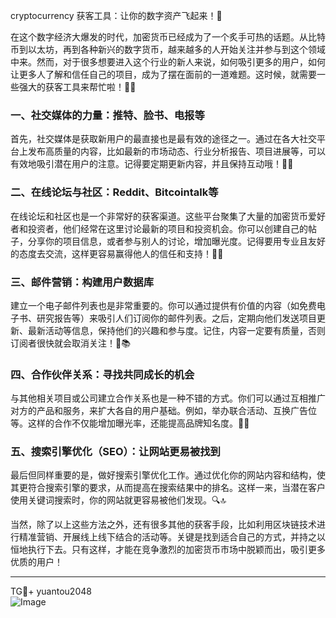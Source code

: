  cryptocurrency 获客工具：让你的数字资产飞起来！🚀

在这个数字经济大爆发的时代，加密货币已经成为了一个炙手可热的话题。从比特币到以太坊，再到各种新兴的数字货币，越来越多的人开始关注并参与到这个领域中来。然而，对于很多想要进入这个行业的新人来说，如何吸引更多的用户，如何让更多人了解和信任自己的项目，成为了摆在面前的一道难题。这时候，就需要一些强大的获客工具来帮忙啦！💼✨

### 一、社交媒体的力量：推特、脸书、电报等

首先，社交媒体是获取新用户的最直接也是最有效的途径之一。通过在各大社交平台上发布高质量的内容，比如最新的市场动态、行业分析报告、项目进展等，可以有效地吸引潜在用户的注意。记得要定期更新内容，并且保持互动哦！💬📢

### 二、在线论坛与社区：Reddit、Bitcointalk等

在线论坛和社区也是一个非常好的获客渠道。这些平台聚集了大量的加密货币爱好者和投资者，他们经常在这里讨论最新的项目和投资机会。你可以创建自己的帖子，分享你的项目信息，或者参与别人的讨论，增加曝光度。记得要用专业且友好的态度去交流，这样更容易赢得他人的信任和支持！🤝📝

### 三、邮件营销：构建用户数据库

建立一个电子邮件列表也是非常重要的。你可以通过提供有价值的内容（如免费电子书、研究报告等）来吸引人们订阅你的邮件列表。之后，定期向他们发送项目更新、最新活动等信息，保持他们的兴趣和参与度。记住，内容一定要有质量，否则订阅者很快就会取消关注！📧📚

### 四、合作伙伴关系：寻找共同成长的机会

与其他相关项目或公司建立合作关系也是一种不错的方式。你们可以通过互相推广对方的产品和服务，来扩大各自的用户基础。例如，举办联合活动、互换广告位等。这样的合作不仅能增加曝光率，还能提高品牌知名度。🤝🤝

### 五、搜索引擎优化（SEO）：让网站更易被找到

最后但同样重要的是，做好搜索引擎优化工作。通过优化你的网站内容和结构，使其更符合搜索引擎的要求，从而提高在搜索结果中的排名。这样一来，当潜在客户使用关键词搜索时，你的网站就更容易被他们发现。🔍🔝

当然，除了以上这些方法之外，还有很多其他的获客手段，比如利用区块链技术进行精准营销、开展线上线下结合的活动等。关键是找到适合自己的方式，并持之以恒地执行下去。只有这样，才能在竞争激烈的加密货币市场中脱颖而出，吸引更多优质的用户！

---

TG💪+ yuantou2048  
![Image](https://github.com/user-attachments/assets/42a5a4a5-fea9-4a1d-8aa0-73e57e430cca)